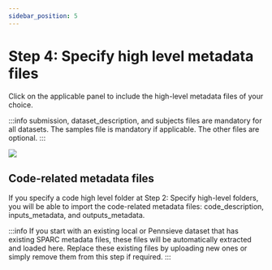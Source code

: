 ```yaml
---
sidebar_position: 5
---
```


# Step 4: Specify high level metadata files

Click on the applicable panel to include the high-level metadata files of your choice.

:::info
submission, dataset_description, and subjects files are mandatory for all datasets. The samples file is mandatory if applicable. The other files are optional.
:::

<div class="px-10">
    <img src="https://github.com/fairdataihub/SODA-for-SPARC/blob/main/docs/documentation/Organize-dataset/organize-step4-metadata-files.gif?raw=true">
    </img>
</div>

## Code-related metadata files

If you specify a code high level folder at Step 2: Specify high-level folders, you will be able to import the code-related metadata files: code_description, inputs_metadata, and outputs_metadata.

:::info
If you start with an existing local or Pennsieve dataset that has existing SPARC metadata files, these files will be automatically extracted and loaded here. Replace these existing files by uploading new ones or simply remove them from this step if required.
:::
